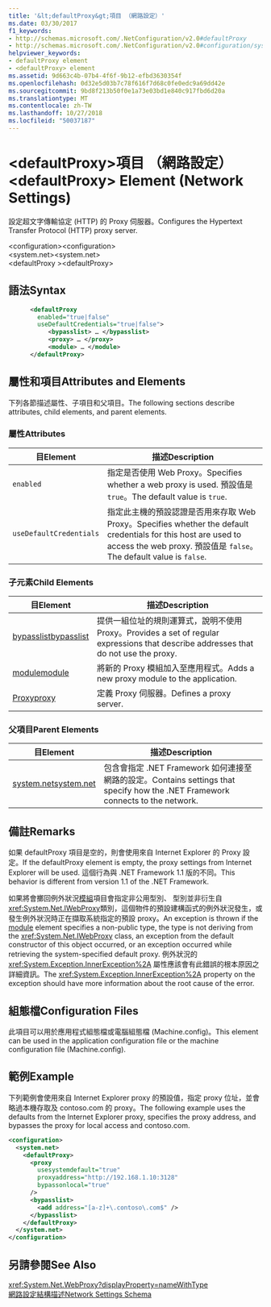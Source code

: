 ```yaml
---
title: '&lt;defaultProxy&gt;項目 （網路設定）'
ms.date: 03/30/2017
f1_keywords:
- http://schemas.microsoft.com/.NetConfiguration/v2.0#defaultProxy
- http://schemas.microsoft.com/.NetConfiguration/v2.0#configuration/system.net/defaultProxy
helpviewer_keywords:
- defaultProxy element
- <defaultProxy> element
ms.assetid: 9d663c4b-07b4-4f6f-9b12-efbd3630354f
ms.openlocfilehash: 0d32e5d03b7c78f616f7d68c0fe0edc9a69dd42e
ms.sourcegitcommit: 9bd8f213b50f0e1a73e03bd1e840c917fbd6d20a
ms.translationtype: MT
ms.contentlocale: zh-TW
ms.lasthandoff: 10/27/2018
ms.locfileid: "50037187"
---
```

# <a name="ltdefaultproxygt-element-network-settings"></a><span data-ttu-id="14a75-102">&lt;defaultProxy&gt;項目 （網路設定）</span><span class="sxs-lookup"><span data-stu-id="14a75-102">&lt;defaultProxy&gt; Element (Network Settings)</span></span>
<span data-ttu-id="14a75-103">設定超文字傳輸協定 (HTTP) 的 Proxy 伺服器。</span><span class="sxs-lookup"><span data-stu-id="14a75-103">Configures the Hypertext Transfer Protocol (HTTP) proxy server.</span></span>  
  
 <span data-ttu-id="14a75-104">\<configuration></span><span class="sxs-lookup"><span data-stu-id="14a75-104">\<configuration></span></span>  
<span data-ttu-id="14a75-105">\<system.net></span><span class="sxs-lookup"><span data-stu-id="14a75-105">\<system.net></span></span>  
<span data-ttu-id="14a75-106">\<defaultProxy ></span><span class="sxs-lookup"><span data-stu-id="14a75-106">\<defaultProxy></span></span>  
  
## <a name="syntax"></a><span data-ttu-id="14a75-107">語法</span><span class="sxs-lookup"><span data-stu-id="14a75-107">Syntax</span></span>  
  
```xml  
      <defaultProxy  
        enabled="true|false"  
        useDefaultCredentials="true|false">  
           <bypasslist> … </bypasslist>  
           <proxy> … </proxy>  
           <module> … </module>  
      </defaultProxy>
```  
  
## <a name="attributes-and-elements"></a><span data-ttu-id="14a75-108">屬性和項目</span><span class="sxs-lookup"><span data-stu-id="14a75-108">Attributes and Elements</span></span>  
 <span data-ttu-id="14a75-109">下列各節描述屬性、子項目和父項目。</span><span class="sxs-lookup"><span data-stu-id="14a75-109">The following sections describe attributes, child elements, and parent elements.</span></span>  
  
### <a name="attributes"></a><span data-ttu-id="14a75-110">屬性</span><span class="sxs-lookup"><span data-stu-id="14a75-110">Attributes</span></span>  
  
|<span data-ttu-id="14a75-111">**目**</span><span class="sxs-lookup"><span data-stu-id="14a75-111">**Element**</span></span>|<span data-ttu-id="14a75-112">**描述**</span><span class="sxs-lookup"><span data-stu-id="14a75-112">**Description**</span></span>|  
|-----------------|---------------------|  
|`enabled`|<span data-ttu-id="14a75-113">指定是否使用 Web Proxy。</span><span class="sxs-lookup"><span data-stu-id="14a75-113">Specifies whether a web proxy is used.</span></span> <span data-ttu-id="14a75-114">預設值是 `true`。</span><span class="sxs-lookup"><span data-stu-id="14a75-114">The default value is `true`.</span></span>|  
|`useDefaultCredentials`|<span data-ttu-id="14a75-115">指定此主機的預設認證是否用來存取 Web Proxy。</span><span class="sxs-lookup"><span data-stu-id="14a75-115">Specifies whether the default credentials for this host are used to access the web proxy.</span></span> <span data-ttu-id="14a75-116">預設值是 `false`。</span><span class="sxs-lookup"><span data-stu-id="14a75-116">The default value is `false`.</span></span>|  
  
### <a name="child-elements"></a><span data-ttu-id="14a75-117">子元素</span><span class="sxs-lookup"><span data-stu-id="14a75-117">Child Elements</span></span>  
  
|<span data-ttu-id="14a75-118">**目**</span><span class="sxs-lookup"><span data-stu-id="14a75-118">**Element**</span></span>|<span data-ttu-id="14a75-119">**描述**</span><span class="sxs-lookup"><span data-stu-id="14a75-119">**Description**</span></span>|  
|-----------------|---------------------|  
|[<span data-ttu-id="14a75-120">bypasslist</span><span class="sxs-lookup"><span data-stu-id="14a75-120">bypasslist</span></span>](../../../../../docs/framework/configure-apps/file-schema/network/bypasslist-element-network-settings.md)|<span data-ttu-id="14a75-121">提供一組位址的規則運算式，說明不使用 Proxy。</span><span class="sxs-lookup"><span data-stu-id="14a75-121">Provides a set of regular expressions that describe addresses that do not use the proxy.</span></span>|  
|[<span data-ttu-id="14a75-122">module</span><span class="sxs-lookup"><span data-stu-id="14a75-122">module</span></span>](../../../../../docs/framework/configure-apps/file-schema/network/module-element-network-settings.md)|<span data-ttu-id="14a75-123">將新的 Proxy 模組加入至應用程式。</span><span class="sxs-lookup"><span data-stu-id="14a75-123">Adds a new proxy module to the application.</span></span>|  
|[<span data-ttu-id="14a75-124">Proxy</span><span class="sxs-lookup"><span data-stu-id="14a75-124">proxy</span></span>](../../../../../docs/framework/configure-apps/file-schema/network/proxy-element-network-settings.md)|<span data-ttu-id="14a75-125">定義 Proxy 伺服器。</span><span class="sxs-lookup"><span data-stu-id="14a75-125">Defines a proxy server.</span></span>|  
  
### <a name="parent-elements"></a><span data-ttu-id="14a75-126">父項目</span><span class="sxs-lookup"><span data-stu-id="14a75-126">Parent Elements</span></span>  
  
|<span data-ttu-id="14a75-127">**目**</span><span class="sxs-lookup"><span data-stu-id="14a75-127">**Element**</span></span>|<span data-ttu-id="14a75-128">**描述**</span><span class="sxs-lookup"><span data-stu-id="14a75-128">**Description**</span></span>|  
|-----------------|---------------------|  
|[<span data-ttu-id="14a75-129">system.net</span><span class="sxs-lookup"><span data-stu-id="14a75-129">system.net</span></span>](../../../../../docs/framework/configure-apps/file-schema/network/system-net-element-network-settings.md)|<span data-ttu-id="14a75-130">包含會指定 .NET Framework 如何連接至網路的設定。</span><span class="sxs-lookup"><span data-stu-id="14a75-130">Contains settings that specify how the .NET Framework connects to the network.</span></span>|  
  
## <a name="remarks"></a><span data-ttu-id="14a75-131">備註</span><span class="sxs-lookup"><span data-stu-id="14a75-131">Remarks</span></span>  
 <span data-ttu-id="14a75-132">如果 defaultProxy 項目是空的，則會使用來自 Internet Explorer 的 Proxy 設定。</span><span class="sxs-lookup"><span data-stu-id="14a75-132">If the defaultProxy element is empty, the proxy settings from Internet Explorer will be used.</span></span> <span data-ttu-id="14a75-133">這個行為與 .NET Framework 1.1 版的不同。</span><span class="sxs-lookup"><span data-stu-id="14a75-133">This behavior is different from version 1.1 of the .NET Framework.</span></span>  
  
 <span data-ttu-id="14a75-134">如果將會擲回例外狀況[模組](../../../../../docs/framework/configure-apps/file-schema/network/module-element-network-settings.md)項目會指定非公用型別、 型別並非衍生自<xref:System.Net.IWebProxy>類別，這個物件的預設建構函式的例外狀況發生，或發生例外狀況時正在擷取系統指定的預設 proxy。</span><span class="sxs-lookup"><span data-stu-id="14a75-134">An exception is thrown if the [module](../../../../../docs/framework/configure-apps/file-schema/network/module-element-network-settings.md) element specifies a non-public type, the type is not deriving from the <xref:System.Net.IWebProxy> class, an exception from the default constructor of this object occurred, or an exception occurred while retrieving the system-specified default proxy.</span></span> <span data-ttu-id="14a75-135">例外狀況的 <xref:System.Exception.InnerException%2A> 屬性應該會有此錯誤的根本原因之詳細資訊。</span><span class="sxs-lookup"><span data-stu-id="14a75-135">The <xref:System.Exception.InnerException%2A> property on the exception should have more information about the root cause of the error.</span></span>  
  
## <a name="configuration-files"></a><span data-ttu-id="14a75-136">組態檔</span><span class="sxs-lookup"><span data-stu-id="14a75-136">Configuration Files</span></span>  
 <span data-ttu-id="14a75-137">此項目可以用於應用程式組態檔或電腦組態檔 (Machine.config)。</span><span class="sxs-lookup"><span data-stu-id="14a75-137">This element can be used in the application configuration file or the machine configuration file (Machine.config).</span></span>  
  
## <a name="example"></a><span data-ttu-id="14a75-138">範例</span><span class="sxs-lookup"><span data-stu-id="14a75-138">Example</span></span>  
 <span data-ttu-id="14a75-139">下列範例會使用來自 Internet Explorer proxy 的預設值，指定 proxy 位址，並會略過本機存取及 contoso.com 的 proxy。</span><span class="sxs-lookup"><span data-stu-id="14a75-139">The following example uses the defaults from the Internet Explorer proxy, specifies the proxy address, and bypasses the proxy for local access and contoso.com.</span></span>  
  
```xml  
<configuration>  
  <system.net>  
    <defaultProxy>  
      <proxy  
        usesystemdefault="true"  
        proxyaddress="http://192.168.1.10:3128"  
        bypassonlocal="true"  
      />  
      <bypasslist>  
        <add address="[a-z]+\.contoso\.com$" />  
      </bypasslist>  
    </defaultProxy>  
  </system.net>  
</configuration>  
```  
  
## <a name="see-also"></a><span data-ttu-id="14a75-140">另請參閱</span><span class="sxs-lookup"><span data-stu-id="14a75-140">See Also</span></span>  
 <xref:System.Net.WebProxy?displayProperty=nameWithType>  
 [<span data-ttu-id="14a75-141">網路設定結構描述</span><span class="sxs-lookup"><span data-stu-id="14a75-141">Network Settings Schema</span></span>](../../../../../docs/framework/configure-apps/file-schema/network/index.md)
